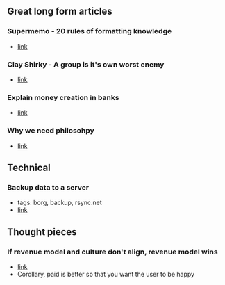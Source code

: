 ## Great long form articles

### Supermemo - 20 rules of formatting knowledge
- [link](super-memory.com/articles/20rules.htm)

### Clay Shirky - A group is it's own worst enemy
- [link](https://www.gwern.net/docs/technology/2005-shirky-agroupisitsownworstenemy.pdf)

### Explain money creation in banks
- [link](https://www.attejuvonen.fi/money-out-of-thin-air/)

### Why we need philosohpy
- [link](https://markmanson.net/why-we-all-need-philosophy)

## Technical

### Backup data to a server
- tags: borg, backup, rsync.net
- [link](https://magnusson.io/post/backups/)

## Thought pieces

### If revenue model and culture don't align, revenue model wins
- [link](https://somehowmanage.com/2020/09/20/revenue-model-not-culture-is-the-dominant-term/)
- Corollary, paid is better so that you want the user to be happy
